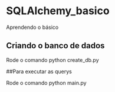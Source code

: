 # SQLAlchemy_basico
Aprendendo o básico

## Criando o banco de dados

Rode o comando python create_db.py

##Para executar as querys

Rode o comando python main.py
